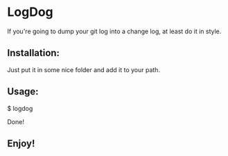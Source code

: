 # LogDog
If you're going to dump your git log into a change log, at least do it in style.

## Installation:
Just put it in some nice folder and add it to your path.

## Usage:
$ logdog

Done!

## Enjoy!
